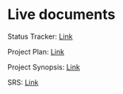 # Live documents

Status Tracker: [Link](https://iiithydstudents-my.sharepoint.com/:x:/g/personal/aditya_ga_students_iiit_ac_in/EXyKkoav98RFv8lzrCQ8HgEBWX1xkiwhiTPAfC9G9bgSoQ?e=zMTJ5r)

Project Plan: [Link](https://iiithydstudents-my.sharepoint.com/:w:/g/personal/aditya_ga_students_iiit_ac_in/EXsFm0nVWitKvWhx6T23RacB2wq6r3DFagCdUB4h6yKRTg?e=uwjV6f)

Project Synopsis: [Link](https://iiithydstudents-my.sharepoint.com/:w:/g/personal/aditya_ga_students_iiit_ac_in/EfoJOyisTotJnfz6cIcVi6ABJrQHzFlnOo-HPeTL88ycfw?e=p91rDC)

SRS: [Link](https://iiithydresearch-my.sharepoint.com/:w:/g/personal/raunak_seksaria_research_iiit_ac_in/EX3HY4QLzsNKlL87M0pS7GEBIGibGRcrnA-UdKvmhHevVA?e=VbmhaH)